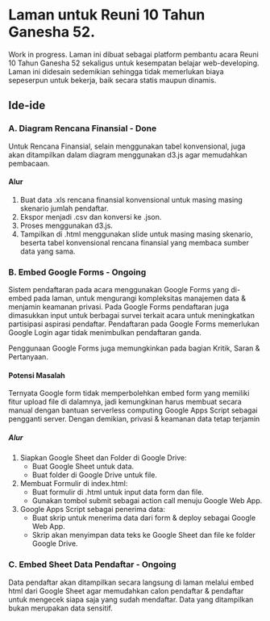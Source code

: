 # Laman untuk Reuni 10 Tahun Ganesha 52. 

Work in progress. Laman ini dibuat sebagai platform pembantu acara Reuni 10 Tahun Ganesha 52 sekaligus untuk kesempatan belajar web-developing. Laman ini didesain sedemikian sehingga tidak memerlukan biaya sepeserpun untuk bekerja, baik secara statis maupun dinamis.

## Ide-ide

### A. Diagram Rencana Finansial - Done

Untuk Rencana Finansial, selain menggunakan tabel konvensional, juga akan ditampilkan dalam diagram menggunakan d3.js agar memudahkan pembacaan. 

#### Alur 

1. Buat data .xls rencana finansial konvensional untuk masing masing skenario jumlah pendaftar.
2. Ekspor menjadi .csv dan konversi ke .json.
3. Proses menggunakan d3.js.
4. Tampilkan di .html menggunakan slide untuk masing masing skenario, beserta tabel konvensional rencana finansial yang membaca sumber data yang sama.

### B. Embed Google Forms - Ongoing

Sistem pendaftaran pada acara menggunakan Google Forms yang di-embed pada laman, untuk mengurangi kompleksitas manajemen data & menjamin keamanan privasi. Pada Google Forms pendaftaran juga dimasukkan input untuk berbagai survei terkait acara untuk meningkatkan partisipasi aspirasi pendaftar. Pendaftaran pada Google Forms memerlukan Google Login agar tidak menimbulkan pendaftaran ganda.

Penggunaan Google Forms juga memungkinkan pada bagian Kritik, Saran & Pertanyaan.

#### Potensi Masalah

Ternyata Google form tidak memperbolehkan embed form yang memiliki fitur upload file di dalamnya, jadi kemungkinan harus membuat secara manual dengan bantuan serverless computing Google Apps Script sebagai pengganti server. Dengan demikian, privasi & keamanan data tetap terjamin

##### Alur

1. Siapkan Google Sheet dan Folder di Google Drive:
    - Buat Google Sheet untuk data.
    - Buat folder di Google Drive untuk file.
2. Membuat Formulir di index.html:
    - Buat formulir di .html untuk input data form dan file.
    - Gunakan tombol submit sebagai action call menuju Google Web App.
3. Google Apps Script sebagai penerima data:
    - Buat skrip untuk menerima data dari form & deploy sebagai Google Web App.
    - Skrip akan menyimpan data teks ke Google Sheet dan file ke folder Google Drive.

### C. Embed Sheet Data Pendaftar - Ongoing

Data pendaftar akan ditampilkan secara langsung di laman melalui embed html dari Google Sheet agar memudahkan calon pendaftar & pendaftar untuk mengecek siapa saja yang sudah mendaftar. Data yang ditampilkan bukan merupakan data sensitif. 